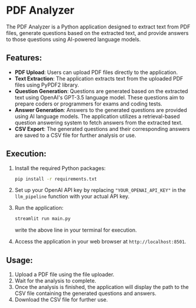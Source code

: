# PDF Analyzer

The PDF Analyzer is a Python application designed to extract text from PDF files, generate questions based on the extracted text, and provide answers to those questions using AI-powered language models.

## Features:

- **PDF Upload**: Users can upload PDF files directly to the application.
- **Text Extraction**: The application extracts text from the uploaded PDF files using PyPDF2 library.
- **Question Generation**: Questions are generated based on the extracted text using OpenAI's GPT-3.5 language model. These questions aim to prepare coders or programmers for exams and coding tests.
- **Answer Generation**: Answers to the generated questions are provided using AI language models. The application utilizes a retrieval-based question answering system to fetch answers from the extracted text.
- **CSV Export**: The generated questions and their corresponding answers are saved to a CSV file for further analysis or use.

## Execution:

1. Install the required Python packages:

    ```bash
    pip install -r requirements.txt
    ```

2. Set up your OpenAI API key by replacing `"YOUR_OPENAI_API_KEY"` in the `llm_pipeline` function with your actual API key.

3. Run the application:

    ```bash
    streamlit run main.py
    ```
    write the above line in your terminal for execution.

4. Access the application in your web browser at `http://localhost:8501`.

## Usage:

1. Upload a PDF file using the file uploader.
2. Wait for the analysis to complete.
3. Once the analysis is finished, the application will display the path to the CSV file containing the generated questions and answers.
4. Download the CSV file for further use.



